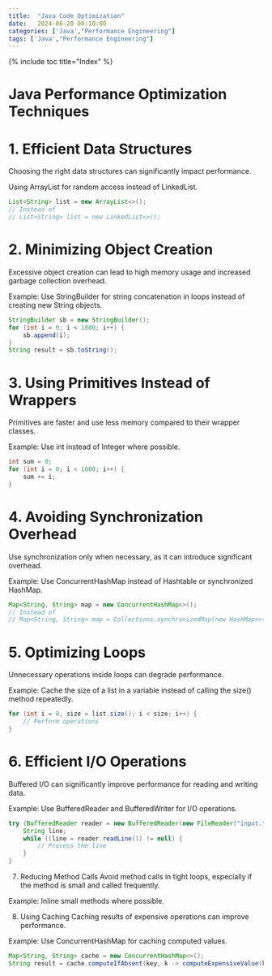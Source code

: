 ```yaml
---
title:  "Java Code Optimization"
date:   2024-06-20 00:10:00
categories: ['Java',"Performance Engineering"]
tags: ['Java',"Performance Engineering"]
---
```


{% include toc title="Index" %}

# Java Performance Optimization Techniques

# 1. Efficient Data Structures

Choosing the right data structures can significantly impact performance.

Using ArrayList for random access instead of LinkedList.

```java
List<String> list = new ArrayList<>();
// Instead of
// List<String> list = new LinkedList<>();
```

# 2. Minimizing Object Creation

Excessive object creation can lead to high memory usage and increased garbage
collection overhead.

Example:
Use StringBuilder for string concatenation in loops instead of creating new
String objects.

```java
StringBuilder sb = new StringBuilder();
for (int i = 0; i < 1000; i++) {
    sb.append(i);
}
String result = sb.toString();
```

# 3. Using Primitives Instead of Wrappers

Primitives are faster and use less memory compared to their wrapper classes.

Example:
Use int instead of Integer where possible.

```java
int sum = 0;
for (int i = 0; i < 1000; i++) {
    sum += i;
}
```

# 4. Avoiding Synchronization Overhead

Use synchronization only when necessary, as it can introduce significant
overhead.

Example:
Use ConcurrentHashMap instead of Hashtable or synchronized HashMap.

```java
Map<String, String> map = new ConcurrentHashMap<>();
// Instead of
// Map<String, String> map = Collections.synchronizedMap(new HashMap<>());
```

# 5. Optimizing Loops

Unnecessary operations inside loops can degrade performance.

Example:
Cache the size of a list in a variable instead of calling the size() method
repeatedly.

```java
for (int i = 0, size = list.size(); i < size; i++) {
    // Perform operations
}
```

# 6. Efficient I/O Operations

Buffered I/O can significantly improve performance for reading and writing data.

Example:
Use BufferedReader and BufferedWriter for I/O operations.

```java
try (BufferedReader reader = new BufferedReader(new FileReader("input.txt"))) {
    String line;
    while ((line = reader.readLine()) != null) {
        // Process the line
    }
}
```

7. Reducing Method Calls
   Avoid method calls in tight loops, especially if the method is small and
   called frequently.

Example:
Inline small methods where possible.

8. Using Caching
   Caching results of expensive operations can improve performance.

Example:
Use ConcurrentHashMap for caching computed values.

```java
Map<String, String> cache = new ConcurrentHashMap<>();
String result = cache.computeIfAbsent(key, k -> computeExpensiveValue(k));
```